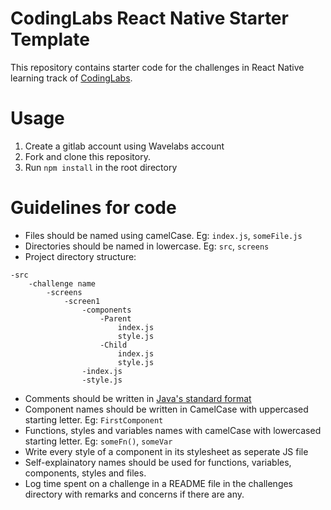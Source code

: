 # CodingLabs React Native Starter Template
This repository contains starter code for the challenges in React Native learning track of [CodingLabs](http://codinglabs.in/#/home).

# Usage
1. Create a gitlab account using Wavelabs account
2. Fork and clone this repository.
3. Run `npm install` in the root directory

# Guidelines for code
- Files should be named using camelCase. Eg: `index.js`, `someFile.js`
- Directories should be named in lowercase. Eg: `src`, `screens`
- Project directory structure:
```
-src
    -challenge name
        -screens
            -screen1
                -components
                    -Parent
                        index.js
                        style.js
                    -Child
                        index.js
                        style.js
                -index.js
                -style.js
```
- Comments should be written in [Java's standard format](https://www.oracle.com/technetwork/java/javase/documentation/codeconventions-141999.html)
- Component names should be written in CamelCase with uppercased starting letter. Eg: `FirstComponent`
- Functions, styles and variables names with camelCase with lowercased starting letter. Eg: `someFn()`, `someVar`
- Write every style of a component in its stylesheet as seperate JS file
- Self-explainatory names should be used for functions, variables, components, styles and files.
- Log time spent on a challenge in a README file in the challenges directory with remarks and concerns if there are any.